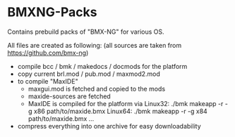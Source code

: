# BMXNG-Packs

Contains prebuild packs of "BMX-NG" for various OS.


All files are created as following:
(all sources are taken from https://github.com/bmx-ng)
- compile bcc / bmk / makedocs / docmods for the platform
- copy current brl.mod / pub.mod / maxmod2.mod
- to compile "MaxIDE"
  - maxgui.mod is fetched and copied to the mods
  - maxide-sources are fetched
  - MaxIDE is compiled for the platform via
    Linux32: ./bmk makeapp -r -g x86 path/to/maxide.bmx
    Linux64: ./bmk makeapp -r -g x84 path/to/maxide.bmx
    ...
- compress everything into one archive for easy downloadability
